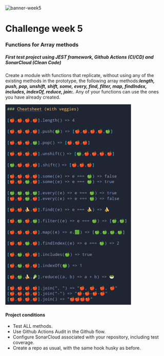 ![banner-week5](https://geekflare.com/wp-content/uploads/2019/03/Screen-Shot-2019-03-31-at-11.24.05-AM-e1554011919452.png)

# Challenge week 5

### Functions for Array methods

##### First test project using JEST framework, Github Actions (CI/CD) and SonarCloud (Clean Code)

Create a module with functions that replicate, without using any of the existing methods in the prototype, the following array methods:**_length, push, pop, unshift, shift, some, every, find, filter, map, findIndex, includes, indexOf, reduce, join:_**. Any of your functions can use the ones you have already created.

![js-veggiesMethods](./assets/veggiesMethods.png)

#### Project conditions

-   Test ALL methods.
-   Use Github Actions Audit in the Github flow.
-   Configure SonarCloud associated with your repository, including test coverage.
-   Create a repo as usual, with the same hook husky as before.
